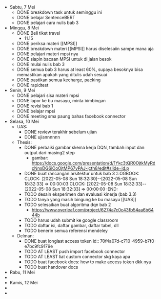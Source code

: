 - Sabtu, 7 Mei
	- DONE breakdown task untuk seminggu ini
	- DONE belajar SentenceBERT
	- DONE pelajari cara nulis bab 3
- Minggu, 8 Mei
	- DONE  Beli tiket travel
		- 11.15
	- DONE periksa materi [[MPSI]]
	- DONE breakdown materi [[MPSI]] harus diselesaiin sampe mana aja
	- DONE pelajari materi mpsi nya
	- DONE siapin bacaan MPSI untuk di jalan besok
	- DONE mulai nulis bab 3
	- DONE semua bab 3 harus at least 60%, supaya besoknya bisa memastikan apakah yang ditulis udah sesuai
	- DONE pastikan semua kecharge, packing
	- DONE rapidtest
- Senin, 9 Mei
	- DONE pelajari sisa materi mpsi
	- DONE lapor ke bu masayu, minta bimbingan
	- DONE revisi bab 1
	- DONE belajar mpsi
	- DONE meeting sma paung bahas facebook connector
- Selasa, 10 Mei
	- UAS:
		- DONE review terakhir sebelum ujian
		- DONE ujiannnnnn
	- Thesis:
		- DONE perbaiki gambar skema kerja DQN, tambah input dan output dari masing2 step
			- gambar: https://docs.google.com/presentation/d/1Ykc3tQR0OjtkMyRdcNnxDG6iOoOjtMP67vPAJ-jcth8/edit#slide=id.p
		- DONE buat rancangan arsitektur untuk bab 3
		  :LOGBOOK:
		  CLOCK: [2022-05-08 Sun 18:32:30]--[2022-05-08 Sun 18:32:33] =>  00:00:03
		  CLOCK: [2022-05-08 Sun 18:32:33]--[2022-05-08 Sun 18:32:33] =>  00:00:00
		  :END:
		- TODO desain eksperimen dan evaluasi kinerja (bab 3.3)
		- TODO tanya yang masih bingung ke bu masayu [[UAS]]
		- TODO selesaikan buat algoritma dqn bab 2
			- https://www.overleaf.com/project/6274a7c0c43fb54aa6b6444b
		- TODO harus udah submit ke google classroom
		- TODO daftar isi, daftar gambar, daftar tabel, dll
		- TODO benerin semua referensi mendeley
	- Delman:
		- DONE buat longlast access token
		  id:: 70f4a07d-c710-4959-b7f0-e7bc9fc9179e
		- TODO AT LEAST push import facebook connector
		- TODO AT LEAST liat custom connector skg kaya apa
		- TODO buat facebook docs: how to make access token dkk nya
		- TODO buat handover docs
- Rabu, 11 Mei
-
- Kamis, 12 Mei
-
-